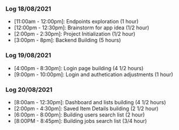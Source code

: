 ### Log 18/08/2021

- [11:00am - 12:00pm]: Endpoints exploration (1 hour)
- [12:00pm - 12:30pm]: Brainstorm for app idea (1/2 hour)
- [2:00pm - 2:30pm]: Project Initialization (1/2 hour)
- [3:00pm - 8pm]: Backend Building (5 hours)

### Log 19/08/2021

- [4:00pm - 8:30pm]: Login page building (4 1/2 hours)
- [9:00pm - 10:00pm]: Login and authetication adjustments (1 hour)


### Log 20/08/2021

- [8:00am - 12:30pm]: Dashboard and lists building (4 1/2 hours)
- [2:00pm - 4:30pm]: Saved Item Details building (2 1/2 hour)
- [6:00pm - 8:00pm]: Building users search list (2 hour)
- [8:00PM - 8:45pm]: Building jobs search list (3/4 hour)


